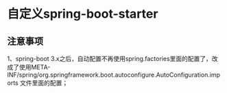 # 自定义spring-boot-starter

## 注意事项
1、spring-boot 3.x之后，自动配置不再使用spring.factories里面的配置了，改成了使用META-INF/spring/org.springframework.boot.autoconfigure.AutoConfiguration.imports 文件里面的配置；
